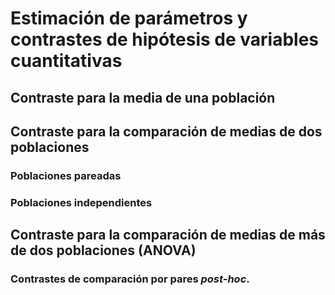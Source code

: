 # Estimación de parámetros y contrastes de hipótesis de variables cuantitativas


## Contraste para la media de una población


## Contraste para la comparación de medias de dos poblaciones


### Poblaciones pareadas


### Poblaciones independientes


## Contraste para la comparación de medias de más de dos poblaciones (ANOVA)


### Contrastes de comparación por pares _post-hoc_.



